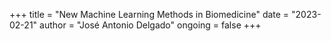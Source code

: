 +++
title = "New Machine Learning Methods in Biomedicine"
date = "2023-02-21"
author = "José Antonio Delgado"
ongoing = false
+++
